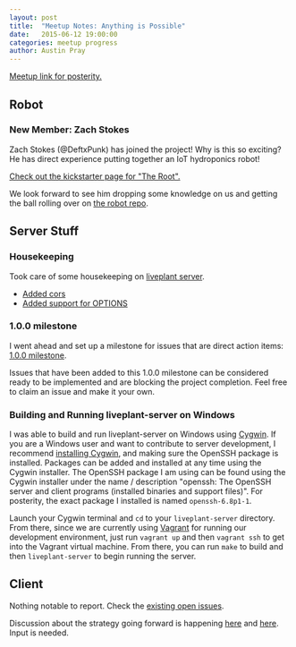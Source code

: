 ```yaml
---
layout: post
title:  "Meetup Notes: Anything is Possible"
date:   2015-06-12 19:00:00
categories: meetup progress
author: Austin Pray
---
```


[Meetup link for posterity.](http://www.meetup.com/Dallas-Web-Mobile-Development-Meetup/events/223056727/)

## Robot

### New Member: Zach Stokes

Zach Stokes (@DeftxPunk) has joined the project! Why is this so exciting? He
has direct experience putting together an IoT hydroponics robot!

[Check out the kickstarter page for "The Root".](https://www.kickstarter.com/projects/57013250/the-root-a-self-contained-solar-powered-plant-grow)

We look forward to see him dropping some knowledge on us and getting the ball
rolling over on [the robot repo](https://github.com/liveplant/liveplant-bot).

## Server Stuff

### Housekeeping

Took care of some housekeeping on [liveplant server](https://github.com/liveplant/liveplant-server).

- [Added cors](https://github.com/liveplant/liveplant-server/issues/14)
- [Added support for OPTIONS](https://github.com/liveplant/liveplant-server/issues/14)

### 1.0.0 milestone

I went ahead and set up a milestone for issues that are direct action items: [1.0.0 milestone](https://github.com/liveplant/liveplant-server/milestones/1.0.0).

Issues that have been added to this 1.0.0 milestone can be considered ready to
be implemented and are blocking the project completion. Feel free to claim an
issue and make it your own.

### Building and Running liveplant-server on Windows

I was able to build and run liveplant-server on Windows using [Cygwin](https://www.cygwin.com/).
If you are a Windows user and want to contribute to server development, I
recommend [installing Cygwin](https://cygwin.com/install.html), and making sure
the OpenSSH package is installed. Packages can be added and installed at any time using
the Cygwin installer. The OpenSSH package I am using can be found using the Cygwin installer
under the name / description "openssh: The OpenSSH server and client programs
(installed binaries and support files)". For posterity, the exact package I installed
is named `openssh-6.8p1-1`.

Launch your Cygwin terminal and `cd` to your `liveplant-server` directory.
From there, since we are currently using [Vagrant](https://www.vagrantup.com/)
for running our development environment, just run `vagrant up` and then `vagrant ssh`
to get into the Vagrant virtual machine. From there, you can run `make` to build and
then `liveplant-server` to begin running the server.

## Client

Nothing notable to report. Check the [existing open issues](https://github.com/liveplant/liveplant.io/issues).

Discussion about the strategy going forward is happening
[here](https://github.com/liveplant/liveplant.io/issues/10) and
[here](https://github.com/liveplant/liveplant.io/issues/1). Input is needed.
